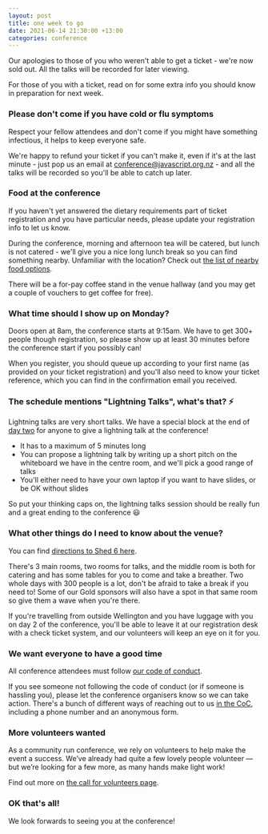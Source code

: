 ```yaml
---
layout: post
title: one week to go
date: 2021-06-14 21:30:00 +13:00
categories: conference
---
```


Our apologies to those of you who weren't able to get a ticket - we're now sold out. All the talks will be recorded for later viewing.

For those of you with a ticket, read on for some extra info you should know in preparation for next week.

### Please don't come if you have cold or flu symptoms

Respect your fellow attendees and don't come if you might have something infectious, it helps to keep everyone safe.

We're happy to refund your ticket if you can't make it, even if it's at the last minute - just pop us an email at [conference@javascript.org.nz](mailto:conference@javascript.org.nz) - and all the talks will be recorded so you'll be able to catch up later.

### Food at the conference

If you haven't yet answered the dietary requirements part of ticket registration and you have particular needs, please update your registration info to let us know.

During the conference, morning and afternoon tea will be catered, but lunch is not catered - we'll give you a nice long lunch break so you can find something nearby. Unfamiliar with the location? Check out [the list of nearby food options](https://conference.javascript.org.nz/lunch).

There will be a for-pay coffee stand in the venue hallway (and you may get a couple of vouchers to get coffee for free).

### What time should I show up on Monday?

Doors open at 8am, the conference starts at 9:15am. We have to get 300+ people though registration, so please show up at least 30 minutes before the conference start if you possibly can!

When you register, you should queue up according to your first name (as provided on your ticket registration) and you'll also need to know your ticket reference, which you can find in the confirmation email you received.

### The schedule mentions "Lightning Talks", what's that? ⚡

Lightning talks are very short talks. We have a special block at the end of [day two](https://conference.javascript.org.nz/schedule#Tuesday) for anyone to give a lightning talk at the conference!

- It has to a maximum of 5 minutes long
- You can propose a lightning talk by writing up a short pitch on the whiteboard we have in the centre room, and we'll pick a good range of talks
- You'll either need to have your own laptop if you want to have slides, or be OK without slides

So put your thinking caps on, the lightning talks session should be really fun and a great ending to the conference 😃

### What other things do I need to know about the venue?

You can find [directions to Shed 6 here](https://conference.javascript.org.nz/venue-and-directions).

There's 3 main rooms, two rooms for talks, and the middle room is both for catering and has some tables for you to come and take a breather. Two whole days with 300 people is a lot, don't be afraid to take a break if you need to! Some of our Gold sponsors will also have a spot in that same room so give them a wave when you're there.

If you're travelling from outside Wellington and you have luggage with you on day 2 of the conference, you'll be able to leave it at our registration desk with a check ticket system, and our volunteers will keep an eye on it for you.

### We want everyone to have a good time

All conference attendees must follow [our code of conduct](https://conference.javascript.org.nz/code-of-conduct).

If you see someone not following the code of conduct (or if someone is hassling you), please let the conference organisers know so we can take action. There's a bunch of different ways of reaching out to us [in the CoC](https://conference.javascript.org.nz/code-of-conduct), including a phone number and an anonymous form.

### More volunteers wanted

As a community run conference, we rely on volunteers to help make the event a success. We’ve already had quite a few lovely people volunteer — but we’re looking for a few more, as many hands make light work!

Find out more on [the call for volunteers page](https://conference.javascript.org.nz/news/call-for-volunteers-2021-05-31).

### OK that's all!

We look forwards to seeing you at the conference!
